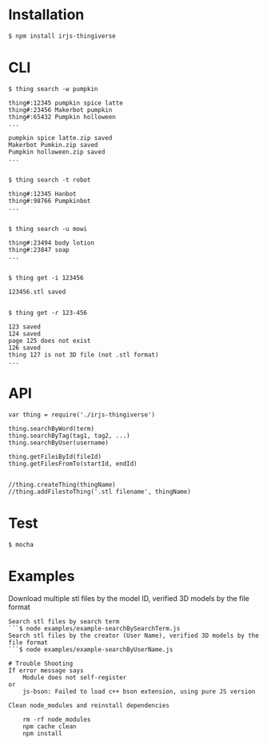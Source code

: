 # Installation

	$ npm install irjs-thingiverse

# CLI

	$ thing search -w pumpkin

	thing#:12345 pumpkin spice latte
	thing#:23456 Makerbot pumpkin
	thing#:65432 Pumpkin holloween 
	...

	pumpkin spice latte.zip saved
	Makerbot Pumkin.zip saved
	Pumpkin holloween.zip saved
	...


	$ thing search -t robot

	thing#:12345 Hanbot
	thing#:98766 Pumpkinbot
	...


	$ thing search -u mowi

	thing#:23494 body lotion
	thing#:23847 soap
	...


	$ thing get -i 123456

	123456.stl saved


	$ thing get -r 123-456

	123 saved
	124 saved
	page 125 does not exist
	126 saved
	thing 127 is not 3D file (not .stl format)
	...


# API

	var thing = require('./irjs-thingiverse')

	thing.searchByWord(term)
	thing.searchByTag(tag1, tag2, ...)
	thing.searchByUser(username)

	thing.getFileiById(fileId)
	thing.getFilesFromTo(startId, endId)


	//thing.createThing(thingName)
	//thing.addFilestoThing('.stl filename', thingName)


# Test

	$ mocha

# Examples
Download multiple stl files by the model ID, verified 3D models by the file format
```$ node examples/example-getFilesByRange.js
Search stl files by search term
```$ node examples/example-searchBySearchTerm.js
Search stl files by the creator (User Name), verified 3D models by the file format
```$ node examples/example-searchByUserName.js

# Trouble Shooting
If error message says 
	Module does not self-register
or
	js-bson: Failed to load c++ bson extension, using pure JS version
	
Clean node_modules and reinstall dependencies
	
	rm -rf node_modules
	npm cache clean
	npm install

